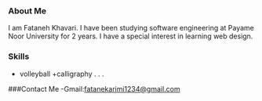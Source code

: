 ### About Me
I am Fataneh Khavari. I have been studying software engineering at Payame Noor University for 2 years. I have a special interest in learning web design.
### Skills
 + volleyball
 +calligraphy
.
.
.

###Contact Me
-Gmail:fatanekarimi1234@gmail.com

